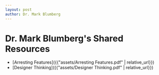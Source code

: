 ```yaml
---
layout: post
author: Dr. Mark Blumberg
---
```


# Dr. Mark Blumberg's Shared Resources

- [Arresting Features]({{"assets/Arresting Features.pdf" | relative_url}})
- [Designer Thinking]({{"assets/Designer Thinking.pdf" | relative_url}})
